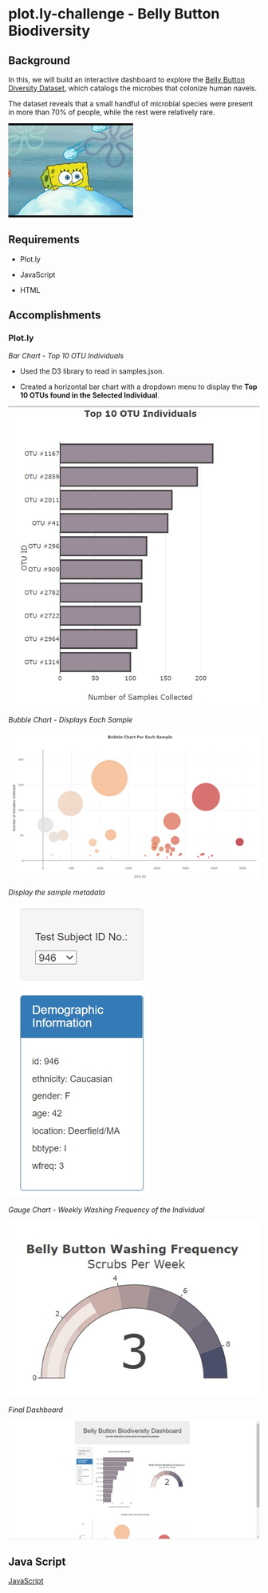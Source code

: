 # plot.ly-challenge - Belly Button Biodiversity

## Background

In this, we will build an interactive dashboard to explore the [Belly Button Diversity Dataset](http://robdunnlab.com/projects/belly-button-biodiversity/), which catalogs the microbes that colonize human navels.

The dataset reveals that a small handful of microbial species were present in more than 70% of people, while the rest were relatively rare.

![Belly Button GIF](/images/gif.gif)

## Requirements

* Plot.ly

* JavaScript

* HTML

## Accomplishments

### Plot.ly

*Bar Chart - Top 10 OTU Individuals*

* Used the D3 library to read in samples.json.

* Created a horizontal bar chart with a dropdown menu to display the **Top 10 OTUs found in the Selected Individual**.

![Bar Chart](/images/top10.jpg)

*Bubble Chart - Displays Each Sample*

![Bubble Chart](/images/bubblechart.jpg)

*Display the sample metadata*

![Drop Down and Demographic Information](/images/dropdown.jpg)

*Gauge Chart - Weekly Washing Frequency of the Individual*

![Gauge Chart](/images/gauge.jpg)

*Final Dashboard*

![Final Dashboard](/images/final.jpg)

## Java Script

[JavaScript](/static/js/app.js)





